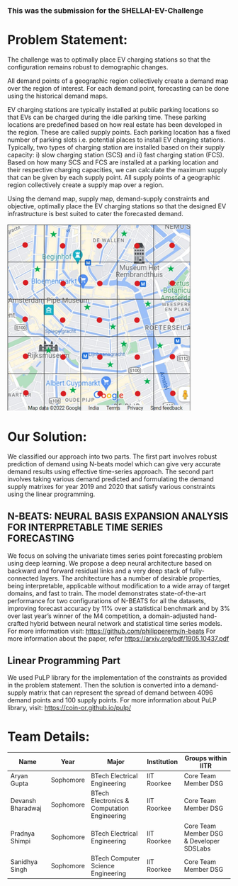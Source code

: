 ### This was the submission for the SHELLAI-EV-Challenge

# Problem Statement:
The challenge was to optimally place EV charging stations so that the configuration remains robust to demographic changes.

All demand points of a geographic region collectively create a demand map over the region of interest. For each demand point, forecasting can be done using the historical demand maps.

EV charging stations are typically installed at public parking locations so that EVs can be charged during the idle parking time. These parking locations are predefined based on how real estate has been developed in the region. These are called supply points. Each parking location has a fixed number of parking slots i.e. potential places to install EV charging stations. Typically, two types of charging station are installed based on their supply capacity: i) slow charging station (SCS) and ii) fast charging station (FCS). Based on how many SCS and FCS are installed at a parking location and their respective charging capacities, we can calculate the maximum supply that can be given by each supply point. All supply points of a geographic region collectively create a supply map over a region.

Using the demand map, supply map, demand-supply constraints and objective, optimally place the EV charging stations so that the designed EV infrastructure is best suited to cater the forecasted demand.

![EV charging stations](./images/readme.png)

# Our Solution:

We classified our approach into two parts. The first part involves robust prediction of demand using  N-beats model which can give very accurate demand results using effective time-series approach. The second part involves taking various demand predicted and formulating the demand supply matrixes for year 2019 and 2020 that satisfy various constraints using the linear programming. 


## N-BEATS: NEURAL BASIS EXPANSION ANALYSIS FOR INTERPRETABLE TIME SERIES FORECASTING

We focus on solving the univariate times series point forecasting problem using deep learning. We propose a deep neural architecture based on backward and forward residual links and a very deep stack of fully-connected layers. The architecture has a number of desirable properties, being interpretable, applicable without modification to a wide array of target domains, and fast to train. The model demonstrates state-of-the-art performance for two configurations of N-BEATS for all the datasets, improving forecast accuracy by 11% over a statistical benchmark and by 3% over last year’s winner of the M4 competition, a domain-adjusted hand-crafted hybrid between neural network and statistical time series models. 
For more information visit: https://github.com/philipperemy/n-beats
For more information about the paper, refer https://arxiv.org/pdf/1905.10437.pdf 


## Linear Programming Part

We used PuLP library for the implementation of the constraints as provided in the problem statement. Then the solution is converted into a demand-supply matrix that can represent the spread of demand between 4096 demand points and 100 supply points. 
For more information about PuLP library, visit: https://coin-or.github.io/pulp/

# Team Details:
| Name | Year | Major| Institution | Groups within IITR |
|-----|------|------|-------------|--------------------|
| Aryan Gupta | Sophomore | BTech Electrical Engineering | IIT Roorkee | Core Team Member DSG 
| Devansh Bharadwaj | Sophomore | BTech Electronics & Computation Engineering | IIT Roorkee | Core Team Member DSG 
| Pradnya Shimpi| Sophomore | BTech Electrical Engineering | IIT Roorkee | Core Team Member DSG & Developer SDSLabs 
| Sanidhya Singh| Sophomore | BTech Computer Science Engineering | IIT Roorkee | Core Team Member DSG 



